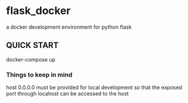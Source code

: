 # flask_docker
a docker development environment for python flask

## QUICK START
docker-compose up

### Things to keep in mind
host 0.0.0.0 must be provided for local development so that the exposed port through locahost can be accessed to the host
